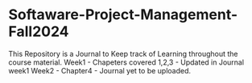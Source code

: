 # Softaware-Project-Management-Fall2024
This Repository is a Journal to Keep track of Learning throughout the course material.
Week1 - Chapeters covered 1,2,3 - Updated in Journal week1
Week2 - Chapter4 - Journal yet to be uploaded.
